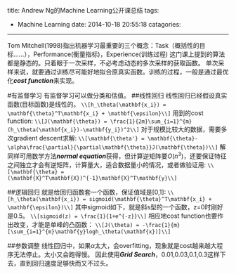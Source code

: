title: Andrew Ng的Machine Learning公开课总结
tags:
  - Machine Learning
date: 2014-10-18 20:55:18
catagories:
---
Tom Mitchell(1998)指出机器学习最重要的三个概念：Task（概括性的目标……），Performance(衡量指标)，Experience(训练过程)
这门课上提到的算法都是静态的。只着眼于一次采样，不必考虑动态的多次采样的获取函数。
单次采样来说，就要通过训练尽可能好地拟合原真实函数。训练的过程，一般是通过最优化***cost function***来实现。

#有监督学习
有监督学习可以做分类和估值。
##线性回归
线性回归已经假设真实函数(目标函数)是线性的。
`\\[h_\theta(\mathbf{x_i}) = \mathbf{\theta}^T\mathbf{x_i} + \mathbf{\epsilon}\\]`
用到的cost function:
`\\[J(\mathbf{\theta}) = \frac{1}{2m}\sum_{i=1}^{m}(h_\theta(\mathbf{x_i})-\mathbf{y_i})^2\\]`
对于规模比较大的数据，需要多次gradient descent求解:
`\\[\mathbf{\theta'} = \mathbf{\theta}-\alpha\frac{\partial}{\partial\mathbf{\theta}}J(\mathbf{\theta})\\]`
解同样可用数学方法***normal equation***获得，但计算逆矩阵要$O(n^3)$，还要保证特征之间独立才会有逆矩阵，计算量大，适合数据量小的情况，或者做验证用:
`\\[\mathbf{\theta} = (\mathbf{X}^T\mathbf{X})^{-1}\mathbf{X}^T\mathbf{y}\\]`


##逻辑回归
就是给回归函数套一个函数，保证值域是[0,1]:
`\\[h_\theta(\mathbf{x_i}) = sigmoid(\mathbf{\theta}^T\mathbf{x_i} + \mathbf{\epsilon})\\]`
其中sigmoid如下，就是斜s型的一个函数，z=0时刚好是0.5。
`\\[sigmoid(z) = \frac{1}{1+e^{-z}}\\]`
相应地cost function也要作出改变，才能是单峰的凸函数：
`\\[J(\theta) = -\frac{1}{m}[\sum_{i=1}^{m}\mathbf{y}logh_\theta(\mathbf{x})]\\]`

##参数调整
线性回归中，如果$\alpha$太大，会overfitting，现象就是cost越来越大程序无法停止。太小又会跑得慢。
因此使用***Grid Search***，0.01,0.03,0.1,0.3这样下去，直到回归速度足够快而又不过头。

